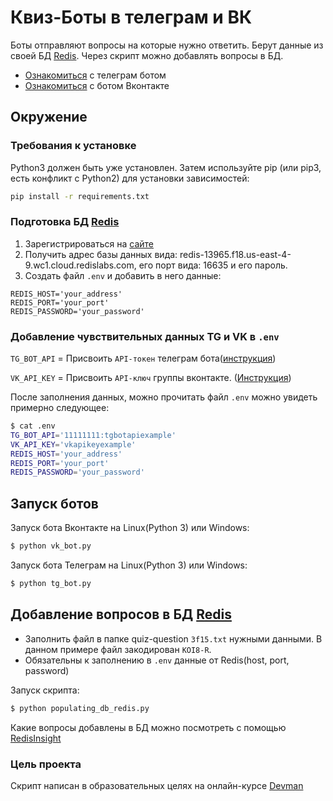 # Квиз-Боты в телеграм и ВК

Боты отправляют вопросы на которые нужно ответить. Берут данные из своей БД [Redis](https://app.redislabs.com/). Через
скрипт можно добавлять вопросы в БД.

- [Ознакомиться](https://t.me/dvmn_quizzz_bot) с телеграм ботом
- [Ознакомиться](https://vk.com/club224635074) с ботом Вконтакте

## Окружение

### Требования к установке

Python3 должен быть уже установлен. Затем используйте pip (или pip3, есть конфликт с Python2) для установки
зависимостей:

```bash
pip install -r requirements.txt
```

### Подготовка БД [Redis](https://app.redislabs.com/)

1) Зарегистрироваться на [сайте](https://app.redislabs.com/)
2) Получить адрес базы данных вида: redis-13965.f18.us-east-4-9.wc1.cloud.redislabs.com, его порт вида: 16635 и его
   пароль.
3) Создать файл `.env` и добавить в него данные:

```
REDIS_HOST='your_address'
REDIS_PORT='your_port'
REDIS_PASSWORD='your_password'
```

### Добавление чувствительных данных TG и VK в `.env`

`TG_BOT_API` = Присвоить `API-токен` телеграм
бота([инструкция](https://robochat.io/docs/kak-sozdat-chat-bota-v-telegram/))

`VK_API_KEY` = Присвоить `API-ключ` группы
вконтакте. ([Инструкция](https://pechenek.net/social-networks/vk/api-vk-poluchaem-klyuch-dostupa-token-gruppy/))

После заполнения данных, можно прочитать файл `.env` можно увидеть примерно следующее:

```bash
$ cat .env
TG_BOT_API='11111111:tgbotapiexample'
VK_API_KEY='vkapikeyexample'
REDIS_HOST='your_address'
REDIS_PORT='your_port'
REDIS_PASSWORD='your_password'
```

## Запуск ботов

Запуск бота Вконтакте на Linux(Python 3) или Windows:

```bash
$ python vk_bot.py
```

Запуск бота Телеграм на Linux(Python 3) или Windows:

```bash
$ python tg_bot.py
```

## Добавление вопросов в БД [Redis](https://app.redislabs.com/)

- Заполнить файл в папке quiz-question `3f15.txt` нужными данными. В данном примере файл закодирован `KOI8-R`.
- Обязательны к заполнению в `.env` данные от Redis(host, port, password)

Запуск скрипта:
```bash
$ python populating_db_redis.py
```

Какие вопросы добавлены в БД можно посмотреть с помощью [RedisInsight](https://app.redislabs.com/)

### Цель проекта

Скрипт написан в образовательных целях на онлайн-курсе [Devman](https://dvmn.org)